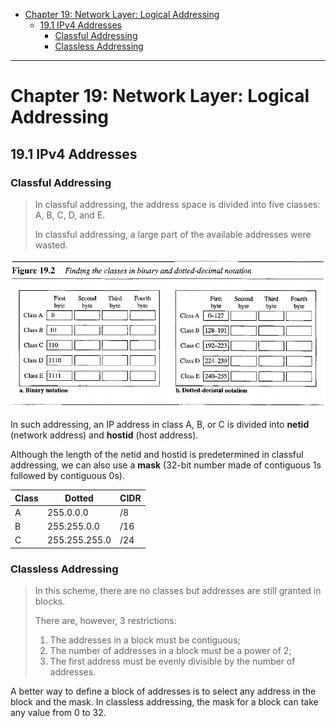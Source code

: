 - [Chapter 19: Network Layer: Logical Addressing](#chapter-19-network-layer-logical-addressing)
  - [19.1 IPv4 Addresses](#191-ipv4-addresses)
    - [Classful Addressing](#classful-addressing)
    - [Classless Addressing](#classless-addressing)

---
# Chapter 19: Network Layer: Logical Addressing

## 19.1 IPv4 Addresses

### Classful Addressing

> In classful addressing, the address space is divided into five classes: A, B, C, D, and E.
> 
> In classful addressing, a large part of the available addresses were wasted.

![IMG](imgs/19-2.png)

In such addressing, an IP address in class A, B, or C is divided into **netid** (network address) and **hostid** (host address).

Although the length of the netid and hostid is predetermined in classful addressing, we can also use a **mask** (32-bit number made of contiguous 1s followed by contiguous 0s).


| Class | Dotted | CIDR |
| ------------- | ------------- | --------- |
| A  | 255.0.0.0  | /8 |
| B  | 255.255.0.0  | /16 |
| C  | 255.255.255.0  | /24 |

### Classless Addressing

> In this scheme, there are no classes but addresses are still granted in blocks.
> 
> There are, however, 3 restrictions:
> 
> 1. The addresses in a block must be contiguous;
> 2. The number of addresses in a block must be a power of 2;
> 3. The first address must be evenly divisible by the number of addresses.

A better way to define a block of addresses is to select any address in the block and the mask. In classless addressing, the mask for a block can take any value from 0 to 32.